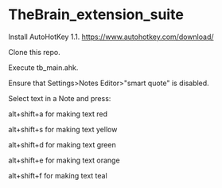 # TheBrain_extension_suite

Install AutoHotKey 1.1.
https://www.autohotkey.com/download/

Clone this repo.

Execute tb_main.ahk.

Ensure that Settings>Notes Editor>"smart quote" is disabled.

Select text in a Note and press:

alt+shift+a for making text red

alt+shift+s for making text yellow

alt+shift+d for making text green

alt+shift+e for making text orange

alt+shift+f for making text teal
